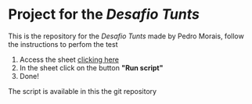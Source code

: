 <h1> Project for the <i>Desafio Tunts</i></h1>

<p> This is the repository for the <i> Desafio Tunts </i> made by Pedro Morais, follow the instructions to perfom the test</p>

<ol>
  
  <li> Access the sheet <a href="https://docs.google.com/spreadsheets/d/16j8vOBVyqbYnnSTyo5AAlqRxeeQ0Dzxgvvz7anwbhQk/edit?usp=sharing" target="_blank">clicking here</a>  </li>
  <li> In the sheet click on the button <b>"Run script"</b></li>
  <li> Done!</li>

</ol>

<p> The script is available in this the git repository </p>
